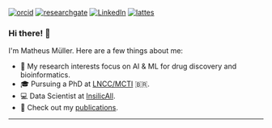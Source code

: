 [![orcid](https://img.shields.io/badge/ORCID--_?style=social&logo=orcid)](https://orcid.org/0000-0002-0659-6365) [![researchgate](https://img.shields.io/badge/Research_Gate-00CCBB.svg?&style=flat&logo=ResearchGate&logoColor=white)](https://www.researchgate.net/profile/Matheus_Mueller2) [![LinkedIn](https://img.shields.io/badge/LinkedIn-0077B5?style=flat&logo=linkedin&logoColor=white)](https://www.linkedin.com/in/mullerpds) [![lattes](https://img.shields.io/badge/Lattes-CNPq-blue?style=flat)](http://lattes.cnpq.br/0364392354139129)
### Hi there! 👋

I'm Matheus Müller. Here are a few things about me:

- 🧪 My research interests focus on AI & ML for drug discovery and bioinformatics.
- 🎓 Pursuing a PhD at [LNCC/MCTI](http://gmmsb.lncc.br/) 🇧🇷.
- 💻 Data Scientist at [InsilicAll](https://insilicall.com).
- 📰 Check out my [publications](https://scholar.google.com/citations?&user=b-YoHK8AAAAJ&sortby=pubdate).


---
<!--
**mpds/mpds** is a ✨ _special_ ✨ repository because its `README.md` (this file) appears on your GitHub profile.

Here are some ideas to get you started:

- 🔭 I’m currently working on ...
- 🌱 I’m currently learning ...
- 👯 I’m looking to collaborate on ...
- 🤔 I’m looking for help with ...
- 💬 Ask me about ...
- 📫 How to reach me: ...
- 😄 Pronouns: ...
- ⚡ Fun fact: ...
-->
